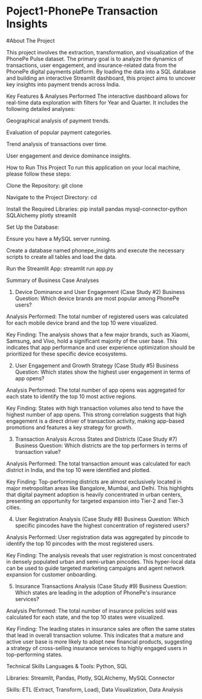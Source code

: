 # Poject1-PhonePe Transaction Insights

#About The Project

This project involves the extraction, transformation, and visualization of the PhonePe Pulse dataset. The primary goal is to analyze the dynamics of transactions, user engagement, and insurance-related data from the PhonePe digital payments platform. By loading the data into a SQL database and building an interactive Streamlit dashboard, this project aims to uncover key insights into payment trends across India.

Key Features & Analyses Performed
The interactive dashboard allows for real-time data exploration with filters for Year and Quarter. It includes the following detailed analyses:

Geographical analysis of payment trends.

Evaluation of popular payment categories.

Trend analysis of transactions over time.

User engagement and device dominance insights.

How to Run This Project
To run this application on your local machine, please follow these steps:

Clone the Repository:
git clone <your-repository-link>

Navigate to the Project Directory:
cd <your-project-folder-name>

Install the Required Libraries:
pip install pandas mysql-connector-python SQLAlchemy plotly streamlit

Set Up the Database:

Ensure you have a MySQL server running.

Create a database named phonepe_insights and execute the necessary scripts to create all tables and load the data.

Run the Streamlit App:
streamlit run app.py

Summary of Business Case Analyses
1. Device Dominance and User Engagement (Case Study #2)
Business Question: Which device brands are most popular among PhonePe users?

Analysis Performed: The total number of registered users was calculated for each mobile device brand and the top 10 were visualized.

Key Finding: The analysis shows that a few major brands, such as Xiaomi, Samsung, and Vivo, hold a significant majority of the user base. This indicates that app performance and user experience optimization should be prioritized for these specific device ecosystems.

2. User Engagement and Growth Strategy (Case Study #5)
Business Question: Which states show the highest user engagement in terms of app opens?

Analysis Performed: The total number of app opens was aggregated for each state to identify the top 10 most active regions.

Key Finding: States with high transaction volumes also tend to have the highest number of app opens. This strong correlation suggests that high engagement is a direct driver of transaction activity, making app-based promotions and features a key strategy for growth.

3. Transaction Analysis Across States and Districts (Case Study #7)
Business Question: Which districts are the top performers in terms of transaction value?

Analysis Performed: The total transaction amount was calculated for each district in India, and the top 10 were identified and plotted.

Key Finding: Top-performing districts are almost exclusively located in major metropolitan areas like Bangalore, Mumbai, and Delhi. This highlights that digital payment adoption is heavily concentrated in urban centers, presenting an opportunity for targeted expansion into Tier-2 and Tier-3 cities.

4. User Registration Analysis (Case Study #8)
Business Question: Which specific pincodes have the highest concentration of registered users?

Analysis Performed: User registration data was aggregated by pincode to identify the top 10 pincodes with the most registered users.

Key Finding: The analysis reveals that user registration is most concentrated in densely populated urban and semi-urban pincodes. This hyper-local data can be used to guide targeted marketing campaigns and agent network expansion for customer onboarding.

5. Insurance Transactions Analysis (Case Study #9)
Business Question: Which states are leading in the adoption of PhonePe's insurance services?

Analysis Performed: The total number of insurance policies sold was calculated for each state, and the top 10 states were visualized.

Key Finding: The leading states in insurance sales are often the same states that lead in overall transaction volume. This indicates that a mature and active user base is more likely to adopt new financial products, suggesting a strategy of cross-selling insurance services to highly engaged users in top-performing states.

Technical Skills
Languages & Tools: Python, SQL

Libraries: Streamlit, Pandas, Plotly, SQLAlchemy, MySQL Connector

Skills: ETL (Extract, Transform, Load), Data Visualization, Data Analysis







